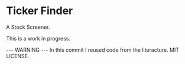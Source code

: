 # Ticker Finder

A Stock Screener.

This is a work in progress.

--- WARNING ---
In this commit I reused code from the literacture.
MIT LICENSE.